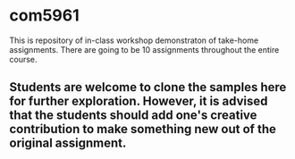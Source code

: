# com5961
This is repository of in-class workshop demonstraton of take-home assignments. There are going to be 10 assignments throughout the entire course. 

## Students are welcome to clone the samples here for further exploration. However, it is advised that the students should add one's creative contribution to make something new out of the original assignment. 
